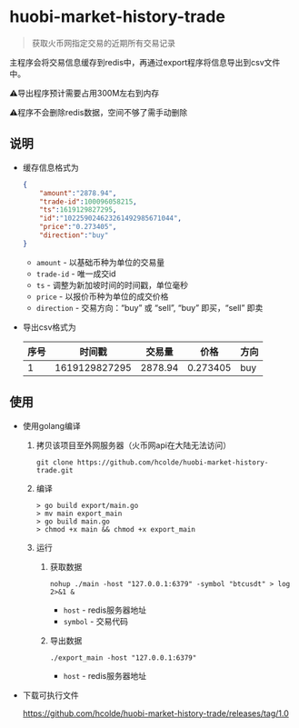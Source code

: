 # huobi-market-history-trade

> 获取火币网指定交易的近期所有交易记录

主程序会将交易信息缓存到redis中，再通过export程序将信息导出到csv文件中。



⚠️导出程序预计需要占用300M左右到内存

⚠️程序不会删除redis数据，空间不够了需手动删除


## 说明

* 缓存信息格式为

  ```json
  {
      "amount":"2878.94",
      "trade-id":100096058215,
      "ts":1619129827295,
      "id":"102259024623261492985671044",
      "price":"0.273405",
      "direction":"buy"
  }
  ```

  * `amount` - 以基础币种为单位的交易量
  * `trade-id` - 唯一成交id
  * `ts` - 调整为新加坡时间的时间戳，单位毫秒
  * `price` - 以报价币种为单位的成交价格
  * `direction` - 交易方向：“buy” 或 “sell”, “buy” 即买，“sell” 即卖

* 导出csv格式为

  | 序号 | 时间戳        | 交易量  | 价格     | 方向 |
  | ---- | ------------- | ------- | -------- | ---- |
  | 1    | 1619129827295 | 2878.94 | 0.273405 | buy  |



## 使用

* 使用golang编译

  1. 拷贝该项目至外网服务器（火币网api在大陆无法访问）

     ```shell
     git clone https://github.com/hcolde/huobi-market-history-trade.git
     ```

     

  2. 编译

     ```shell
     > go build export/main.go
     > mv main export_main
     > go build main.go
     > chmod +x main && chmod +x export_main
     ```

     

  3. 运行

     1. 获取数据

        ```shell
        nohup ./main -host "127.0.0.1:6379" -symbol "btcusdt" > log 2>&1 &
        ```

        * `host` - redis服务器地址
        * `symbol` - 交易代码

     2. 导出数据

        ```shell
        ./export_main -host "127.0.0.1:6379"
        ```
        
        * `host` - redis服务器地址

* 下载可执行文件

  https://github.com/hcolde/huobi-market-history-trade/releases/tag/1.0

